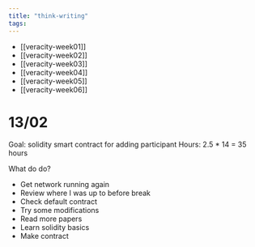 ```yaml
---
title: "think-writing"
tags: 
---
```



- [[veracity-week01]]
- [[veracity-week02]]
- [[veracity-week03]]
- [[veracity-week04]]
- [[veracity-week05]]
- [[veracity-week06]]

# 13/02
Goal: solidity smart contract for adding participant
Hours: 2.5 * 14 = 35 hours

What do do?
- Get network running again
- Review where I was up to before break
- Check default contract
- Try some modifications
- Read more papers
- Learn solidity basics
- Make contract
